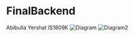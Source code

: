 # FinalBackend
Abibulla Yershat IS1809K
![Diagram](https://user-images.githubusercontent.com/78333056/119567925-bacf6a00-bdce-11eb-9964-5fd0aa02a781.PNG)
![Diagram2](https://user-images.githubusercontent.com/78333056/119567928-bc009700-bdce-11eb-9e42-3dc2a08246b6.PNG)
